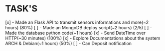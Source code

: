 # TASK'S

[x] - Made an Flask API to transmit sensors informations and more(~2 hours) (80%)
[ ] - Made an MongoDB deploy script(~2 hours) (2/5)
[ ] - Made the database python code(~1 hours)
[x] - Send DateTime over HTTP(~30 minutes) (100%)
[x] - Explore Documentations about the system ARCH & Debian(~1 hours) (50%)
[ ] - Can Deposit notification
